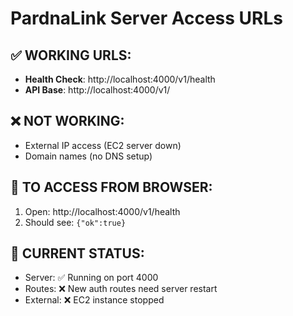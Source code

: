 # PardnaLink Server Access URLs

## ✅ WORKING URLS:
- **Health Check**: http://localhost:4000/v1/health
- **API Base**: http://localhost:4000/v1/

## ❌ NOT WORKING:
- External IP access (EC2 server down)
- Domain names (no DNS setup)

## 🔧 TO ACCESS FROM BROWSER:
1. Open: http://localhost:4000/v1/health
2. Should see: `{"ok":true}`

## 📝 CURRENT STATUS:
- Server: ✅ Running on port 4000
- Routes: ❌ New auth routes need server restart
- External: ❌ EC2 instance stopped